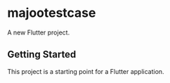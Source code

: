 # majootestcase

A new Flutter project.

## Getting Started

This project is a starting point for a Flutter application.

